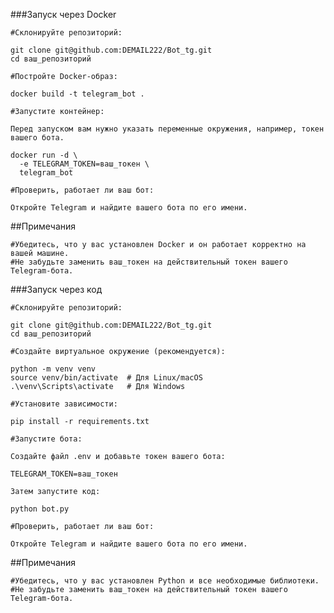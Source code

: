 ###Запуск через Docker

    #Склонируйте репозиторий:

    git clone git@github.com:DEMAIL222/Bot_tg.git
    cd ваш_репозиторий

    #Постройте Docker-образ:

    docker build -t telegram_bot .

    #Запустите контейнер:

    Перед запуском вам нужно указать переменные окружения, например, токен вашего бота.

    docker run -d \
      -e TELEGRAM_TOKEN=ваш_токен \
      telegram_bot

    #Проверить, работает ли ваш бот:

    Откройте Telegram и найдите вашего бота по его имени.

##Примечания

    #Убедитесь, что у вас установлен Docker и он работает корректно на вашей машине.
    #Не забудьте заменить ваш_токен на действительный токен вашего Telegram-бота.

###Запуск через код

    #Склонируйте репозиторий:

    git clone git@github.com:DEMAIL222/Bot_tg.git
    cd ваш_репозиторий

    #Создайте виртуальное окружение (рекомендуется):

    python -m venv venv
    source venv/bin/activate  # Для Linux/macOS
    .\venv\Scripts\activate   # Для Windows

    #Установите зависимости:

    pip install -r requirements.txt

    #Запустите бота:

    Создайте файл .env и добавьте токен вашего бота:

    TELEGRAM_TOKEN=ваш_токен

    Затем запустите код:

    python bot.py

    #Проверить, работает ли ваш бот:

    Откройте Telegram и найдите вашего бота по его имени.

##Примечания

    #Убедитесь, что у вас установлен Python и все необходимые библиотеки.
    #Не забудьте заменить ваш_токен на действительный токен вашего Telegram-бота.